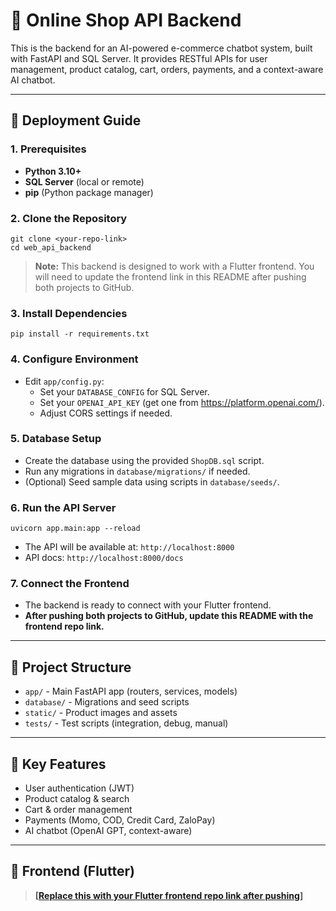 # 🛒 Online Shop API Backend

This is the backend for an AI-powered e-commerce chatbot system, built with FastAPI and SQL Server. It provides RESTful APIs for user management, product catalog, cart, orders, payments, and a context-aware AI chatbot.

---

## 🚀 Deployment Guide

### 1. Prerequisites
- **Python 3.10+**
- **SQL Server** (local or remote)
- **pip** (Python package manager)

### 2. Clone the Repository
```
git clone <your-repo-link>
cd web_api_backend
```

> **Note:** This backend is designed to work with a Flutter frontend. You will need to update the frontend link in this README after pushing both projects to GitHub.

### 3. Install Dependencies
```
pip install -r requirements.txt
```

### 4. Configure Environment
- Edit `app/config.py`:
  - Set your `DATABASE_CONFIG` for SQL Server.
  - Set your `OPENAI_API_KEY` (get one from https://platform.openai.com/).
  - Adjust CORS settings if needed.

### 5. Database Setup
- Create the database using the provided `ShopDB.sql` script.
- Run any migrations in `database/migrations/` if needed.
- (Optional) Seed sample data using scripts in `database/seeds/`.

### 6. Run the API Server
```
uvicorn app.main:app --reload
```
- The API will be available at: `http://localhost:8000`
- API docs: `http://localhost:8000/docs`

### 7. Connect the Frontend
- The backend is ready to connect with your Flutter frontend.
- **After pushing both projects to GitHub, update this README with the frontend repo link.**

---

## 📁 Project Structure
- `app/` - Main FastAPI app (routers, services, models)
- `database/` - Migrations and seed scripts
- `static/` - Product images and assets
- `tests/` - Test scripts (integration, debug, manual)

---

## 🧠 Key Features
- User authentication (JWT)
- Product catalog & search
- Cart & order management
- Payments (Momo, COD, Credit Card, ZaloPay)
- AI chatbot (OpenAI GPT, context-aware)

---

## 🔗 Frontend (Flutter)
> **[[Replace this with your Flutter frontend repo link after pushing](https://github.com/ThanhAn-Tran/web_selling_chatbot.git)]** 
